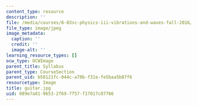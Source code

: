 ```yaml
---
content_type: resource
description: ''
file: /media/courses/8-03sc-physics-iii-vibrations-and-waves-fall-2016/089e7a8196532f697f57f17017c87766_guitar.jpg
file_type: image/jpeg
image_metadata:
  caption: ''
  credit: ''
  image-alt: ''
learning_resource_types: []
ocw_type: OCWImage
parent_title: Syllabus
parent_type: CourseSection
parent_uid: b58121fc-044c-a70b-f31e-fe5baa5b87f6
resourcetype: Image
title: guitar.jpg
uid: 089e7a81-9653-2f69-7f57-f17017c87766
---
```

